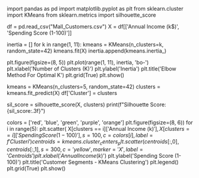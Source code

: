 import pandas as pd
import matplotlib.pyplot as plt
from sklearn.cluster import KMeans
from sklearn.metrics import silhouette_score

df = pd.read_csv("Mall_Customers.csv")
X = df[['Annual Income (k$)', 'Spending Score (1-100)']]

inertia = []
for k in range(1, 11):
    kmeans = KMeans(n_clusters=k, random_state=42)
    kmeans.fit(X)
    inertia.append(kmeans.inertia_)

plt.figure(figsize=(8, 5))
plt.plot(range(1, 11), inertia, 'bo-')
plt.xlabel('Number of Clusters (K)')
plt.ylabel('Inertia')
plt.title('Elbow Method For Optimal K')
plt.grid(True)
plt.show()

kmeans = KMeans(n_clusters=5, random_state=42)
clusters = kmeans.fit_predict(X)
df['Cluster'] = clusters

sil_score = silhouette_score(X, clusters)
print(f"Silhouette Score: {sil_score:.3f}")

colors = ['red', 'blue', 'green', 'purple', 'orange']
plt.figure(figsize=(8, 6))
for i in range(5):
    plt.scatter(
        X[clusters == i]['Annual Income (k$)'],
        X[clusters == i]['Spending Score (1-100)'],
        s=100, c=colors[i], label=f'Cluster {i}'
    )
centroids = kmeans.cluster_centers_
plt.scatter(
    centroids[:, 0], centroids[:, 1],
    s=300, c='yellow', marker='X', label='Centroids'
)
plt.xlabel('Annual Income (k$)')
plt.ylabel('Spending Score (1-100)')
plt.title('Customer Segments - KMeans Clustering')
plt.legend()
plt.grid(True)
plt.show()
